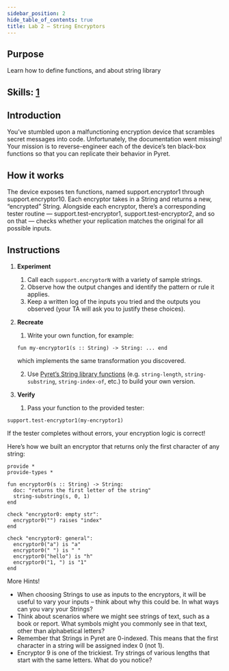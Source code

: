 ```yaml
---
sidebar_position: 2
hide_table_of_contents: true
title: Lab 2 — String Encryptors
---
```


## Purpose

Learn how to define functions, and about string library

## Skills: [1](</skills/#(1)>)

## Introduction

You’ve stumbled upon a malfunctioning encryption device that scrambles secret messages into code. Unfortunately, the documentation went missing! Your mission is to reverse-engineer each of the device’s ten black-box functions so that you can replicate their behavior in Pyret.

## How it works

The device exposes ten functions, named support.encryptor1 through support.encryptor10.
Each encryptor takes in a String and returns a new, “encrypted” String.
Alongside each encryptor, there’s a corresponding tester routine — support.test-encryptor1, support.test-encryptor2, and so on that — checks whether your replication matches the original for all possible inputs.

## Instructions

1. **Experiment**
   1. Call each `support.encryptorN` with a variety of sample strings.
   2. Observe how the output changes and identify the pattern or rule it applies.
   3. Keep a written log of the inputs you tried and the outputs you observed (your TA will ask you to justify these choices).
2. **Recreate**
   1. Write your own function, for example:
   ```pyret
   fun my-encryptor1(s :: String) -> String: ... end
   ```
   which implements the same transformation you discovered.
   
   2. Use [Pyret’s String library functions](https://pyret.org/docs/latest/strings.html) (e.g. `string-length`, `string-substring`, `string-index-of`, etc.) to build your own version.
3. **Verify**
   1. Pass your function to the provided tester:

```pyret
support.test-encryptor1(my-encryptor1)
```

If the tester completes without errors, your encryption logic is correct!

Here’s how we built an encryptor that returns only the first character of any string:

```pyret
provide *
provide-types * 

fun encryptor0(s :: String) -> String:
  doc: "returns the first letter of the string" 
  string-substring(s, 0, 1)
end

check "encryptor0: empty str":
  encryptor0("") raises "index"
end

check "encryptor0: general":
  encryptor0("a") is "a"
  encryptor0(" ") is " "
  encryptor0("hello") is "h"
  encryptor0("1, ") is "1"
end
```

More Hints!

- When choosing Strings to use as inputs to the encryptors, it will be useful to vary your inputs – think about why this could be. In what ways can you vary your Strings?
- Think about scenarios where we might see strings of text, such as a book or report. What symbols might you commonly see in that text, other than alphabetical letters?
- Remember that Strings in Pyret are 0-indexed. This means that the first character in a string will be assigned index 0 (not 1).
- Encryptor 9 is one of the trickiest. Try strings of various lengths that start with the same letters. What do you notice?
